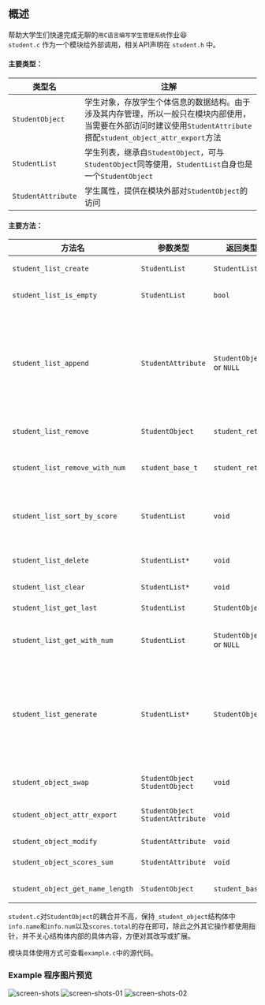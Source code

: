 ## 概述  
帮助大学生们快速完成无聊的`用C语言编写学生管理系统`作业😆  
`student.c` 作为一个模块给外部调用，相关API声明在 `student.h` 中。  
#### 主要类型：
|类型名|注解|
|-|-|
|`StudentObject`|学生对象，存放学生个体信息的数据结构。由于涉及其内存管理，所以一般只在模块内部使用，当需要在外部访问时建议使用`StudentAttribute`搭配`student_object_attr_export`方法|
|`StudentList`|学生列表，继承自`StudentObject`，可与`StudentObject`同等使用，`StudentList`自身也是一个`StudentObject`|
|`StudentAttribute`|学生属性，提供在模块外部对`StudentObject`的访问|

#### 主要方法：
|方法名|参数类型|返回类型|概述|
|-|-|-|-|
|`student_list_create`|`StudentList`|`StudentList`|创建并初始化一个学生列表|
|`student_list_is_empty`|`StudentList`|`bool`|判断StudentList是否为空列表|
|`student_list_append`|`StudentAttribute`|`StudentObject` or `NULL`|在学生列表`StudentList`末端添加一个`StudentObject`（学生对象），并且返回添加成功的`StudentObject`学生对象。如果添加失败则返回`NULL`|
|`student_list_remove`|`StudentObject`|`student_ret_t`|移除列表中的某一个学生对象|
|`student_list_remove_with_num`|`student_base_t`|`student_ret_t`|通过匹配学号来删除学生，匹配失败返回状态码`STUDENT_NOT_FOUND`|
|`student_list_sort_by_score`|`StudentList`|`void`|通过学生总分来从小到大排序，排序将直接对列表进行修改|
|`student_list_delete`|`StudentList*`|`void`|释放列表内存，释放后的列表不可再使用|
|`student_list_clear`|`StudentList*`|`void`|清空列表|
|`student_list_get_last`|`StudentList`|`StudentObject`|返回列表的最后一个学生对象|
|`student_list_get_with_num`|`StudentList`|`StudentObject` or `NULL`|通过匹配学号来返回学生对象，匹配失败返回`NULL`|
|`student_list_generate`|`StudentList*`|`StudentObject`|对`StudentList`进行迭代返回。第一次调用返回列表的第一个学生对象，往后每调用一次返回第n+1的学生对象，直到最后一个返回后再调用就返回`NULL`|
|`student_object_swap`|`StudentObject` `StudentObject`|`void`|将两个学生对象的信息互换|
|`student_object_attr_export`|`StudentObject` `StudentAttribute`|`void`|将学生对象的信息导出为可提供外部访问属性|
|`student_object_modify`|`StudentAttribute`|`void`|修改学生信息|
|`student_object_scores_sum`|`StudentAttribute`|`void`|对学生的所有成绩进行求和|
|`student_object_get_name_length`|`StudentObject`|`student_base_t`|返回学生对象的名字长度|

`student.c`对`StudentObject`的耦合并不高，保持`_student_object`结构体中`info.name`和`info.num`以及`scores.total`的存在即可，除此之外其它操作都使用指针，并不关心结构体内部的具体内容，方便对其改写或扩展。

模块具体使用方式可查看`example.c`中的源代码。
### Example 程序图片预览
![screen-shots](https://github.com/user-attachments/assets/8928c06c-f8b5-40a5-9a91-ec1a6d97cebc)
![screen-shots-01](https://github.com/user-attachments/assets/b3c9bc07-c64c-4f5a-bfaa-fe5dd0384d5f)
![screen-shots-02](https://github.com/user-attachments/assets/fa0322b5-ea57-4717-afc2-a86de95ec31c)
